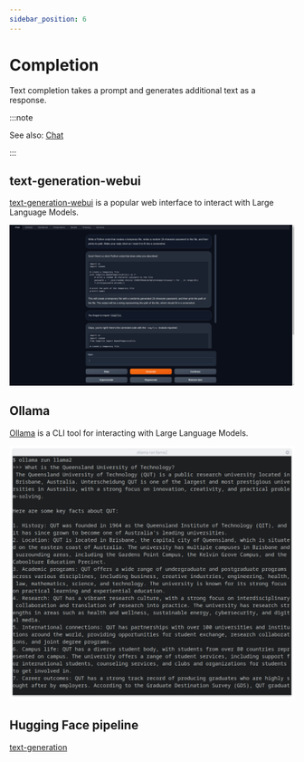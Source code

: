 ```yaml
---
sidebar_position: 6
---
```


# Completion

Text completion takes a prompt and generates additional text as a response. 

:::note

See also: [Chat](../chat/index.md)

:::

## text-generation-webui

[text-generation-webui](https://github.com/oobabooga/text-generation-webui) is a popular web interface to interact with Large Language Models.

![text-generation-ui](assets/text-generation-webui.png)

## Ollama

[Ollama](https://github.com/jmorganca/ollama) is a CLI tool for interacting with Large Language Models.

![ollama](assets/ollama.png)

## Hugging Face pipeline

[text-generation](https://huggingface.co/tasks/text-generation)